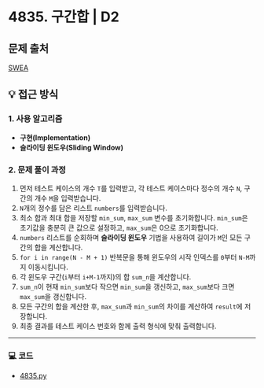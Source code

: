 # 4835. 구간합 | D2

## 문제 출처
[SWEA](https://swexpertacademy.com/main/code/problem/problemDetail.do?contestProbId=AWTLXCuapdcDFAVT&categoryId=AWTLXCuapdcDFAVT&categoryType=CODE)

## 💡 접근 방식

### 1. 사용 알고리즘
* **구현(Implementation)**
* **슬라이딩 윈도우(Sliding Window)**

### 2. 문제 풀이 과정
1.  먼저 테스트 케이스의 개수 `T`를 입력받고, 각 테스트 케이스마다 정수의 개수 `N`, 구간의 개수 `M`을 입력받습니다.
2.  `N`개의 정수를 담은 리스트 `numbers`를 입력받습니다.
3.  최소 합과 최대 합을 저장할 `min_sum`, `max_sum` 변수를 초기화합니다. `min_sum`은 초기값을 충분히 큰 값으로 설정하고, `max_sum`은 0으로 초기화합니다.
4.  `numbers` 리스트를 순회하며 **슬라이딩 윈도우** 기법을 사용하여 길이가 `M`인 모든 구간의 합을 계산합니다.
5.  `for i in range(N - M + 1)` 반복문을 통해 윈도우의 시작 인덱스를 `0`부터 `N-M`까지 이동시킵니다.
6.  각 윈도우 구간(`i`부터 `i+M-1`까지)의 합 `sum_n`을 계산합니다.
7.  `sum_n`이 현재 `min_sum`보다 작으면 `min_sum`을 갱신하고, `max_sum`보다 크면 `max_sum`을 갱신합니다.
8.  모든 구간의 합을 계산한 후, `max_sum`과 `min_sum`의 차이를 계산하여 `result`에 저장합니다.
9.  최종 결과를 테스트 케이스 번호와 함께 출력 형식에 맞춰 출력합니다.

---

### 💻 코드
* [4835.py](4835.py)